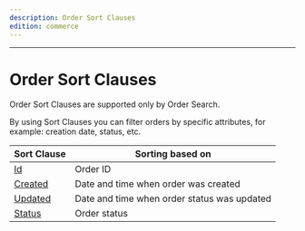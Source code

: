 ```yaml
---
description: Order Sort Clauses
edition: commerce
---
```


---

# Order Sort Clauses

Order Sort Clauses are supported only by Order Search.

By using Sort Clauses you can filter orders by specific attributes, for example: creation date, status, etc.

| Sort Clause | Sorting based on |
|-----|-----|
|[Id](order_id_sort_clause.md)|Order ID|
|[Created](order_created_sort_clause.md)|Date and time when order was created|
|[Updated](order_updated_sort_clause.md)|Date and time when order status was updated|
|[Status](order_status_sort_clause.md)|Order status|
